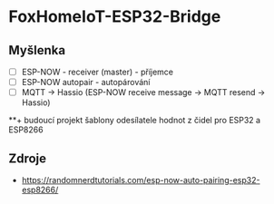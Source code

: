 # FoxHomeIoT-ESP32-Bridge

## Myšlenka

 - [ ] ESP-NOW - receiver (master) - příjemce
 - [ ] ESP-NOW autopair - autopárování
 - [ ] MQTT -> Hassio (ESP-NOW receive message -> MQTT resend -> Hassio)
 
 **+ budoucí projekt šablony odesílatele hodnot z čidel pro ESP32 a ESP8266
 
## Zdroje
 - https://randomnerdtutorials.com/esp-now-auto-pairing-esp32-esp8266/
